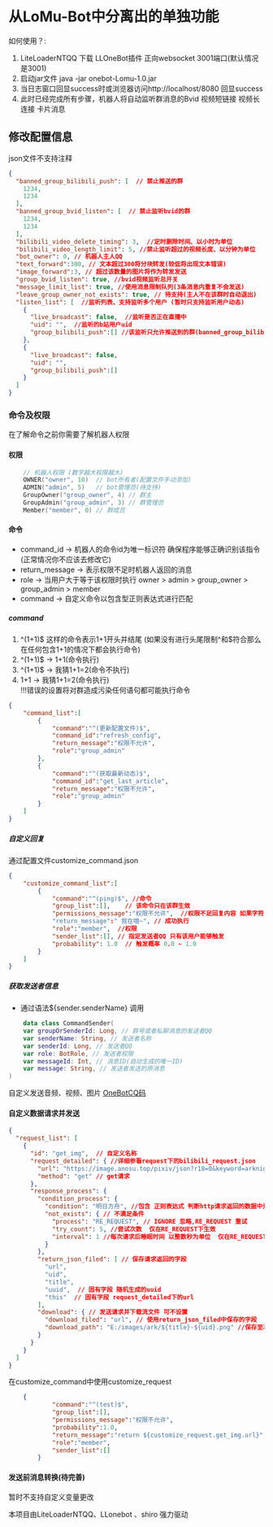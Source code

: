 # 从LoMu-Bot中分离出的单独功能

如何使用？:

1. LiteLoaderNTQQ 下载 LLOneBot插件 正向websocket 3001端口(默认情况是3001)
2. 启动jar文件 java -jar onebot-Lomu-1.0.jar
3. 当日志窗口回显success时或浏览器访问http://localhost/8080 回显success
4. 此时已经完成所有步骤，机器人将自动监听群消息的Bvid 视频短链接 视频长连接 卡片消息

## 修改配置信息
json文件不支持注释
````json
{
  "banned_group_bilibili_push": [  // 禁止推送的群
    1234,
    1234
  ],
  "banned_group_bvid_listen": [  // 禁止监听bvid的群
    1234,
    1234
  ],
  "bilibili_video_delete_timing": 3,  //定时删除时间、以小时为单位
  "bilibili_video_length_limit": 5, //禁止监听超过的视频长度、以分钟为单位
  "bot_owner": 0, // 机器人主人QQ
  "text_forward":300, // 文本超过300将分块转发(较低将出现文本错误)
  "image_forward":3, // 超过该数量的图片将作为转发发送
  "group_bvid_listen": true, //bvid视频监听总开关
  "message_limit_list": true, //使用消息限制队列(3条消息内重复不会发送)
  "leave_group_owner_not_exists": true, // 待支持(主人不在该群时自动退出)
  "listen_list": [  //监听列表、支持监听多个用户 (暂时只支持监听用户动态)
    {
      "live_broadcast": false,  //监听是否正在直播中
      "uid": "",  //监听的b站用户uid
      "group_bilibili_push":[] //该监听只允许推送到的群(banned_group_bilibili_push字段无法对其限制)
    },
    {  
      "live_broadcast": false,  
      "uid": "",
      "group_bilibili_push":[]
    }
  ]
}
````


### 命令及权限

在了解命令之前你需要了解机器人权限
#### 权限
````kotlin
    // 机器人权限 (数字越大权限越大) 
    OWNER("owner", 10)  // bot所有者(配置文件手动添加)
    ADMIN("admin", 5)   // bot管理员(待支持)
    GroupOwner("group_owner", 4) // 群主
    GroupAdmin("group_admin", 3) // 群管理员
    Member("member", 0) // 群成员
````
#### 命令
* command_id -> 机器人的命令id为唯一标识符 确保程序能够正确识别该指令(正常情况你不应该去修改它)    
* return_message -> 表示权限不足时机器人返回的消息
* role   -> 当用户大于等于该权限时执行 owner > admin > group_owner > group_admin > member
* command -> 自定义命令以包含型正则表达式进行匹配

##### command
1. ^(1+1)$  这样的命令表示1+1开头并结尾 (如果没有进行头尾限制^和\$符合那么在任何包含1+1的情况下都会执行命令)     
2. ^(1+1)$   ->  1+1(命令执行)      
3. ^(1+1)$   ->  我猜1+1=2(命令不执行)      
4. 1+1   ->  我猜1+1=2(命令执行)     
!!!错误的设置将对群造成污染任何语句都可能执行命令      
````json
{
	"command_list":[
		{
			"command":"^(更新配置文件)$", 
			"command_id":"refresh_config",
			"return_message":"权限不允许",
			"role":"group_admin"
		},
		{
			"command":"^(获取最新动态)$",
			"command_id":"get_last_article",
			"return_message":"权限不允许",
			"role":"group_admin"
		}
	]
}
````

##### 自定义回复
通过配置文件customize_command.json
````json
{
	"customize_command_list":[
		{
			"command":"^(ping)$", //命令
			"group_list":[],    // 该命令只在该群生效
			"permissions_message":"权限不允许",  //权限不足回复内容 如果字符串为空"permissions_message":"" 表示不回复
			"return_message":" 我在哦~", // 成功执行
			"role":"member",  //权限
			"sender_list":[], // 指定发送者QQ 只有该用户能够触发 
			"probability": 1.0  // 触发概率 0.0 ~ 1.0
		}
	]
}
````
##### 获取发送者信息
* 通过语法${sender.senderName} 调用
````kotlin
    data class CommandSender(
    var groupOrSenderId: Long, // 群号或者私聊消息的发送者QQ
    var senderName: String, // 发送者名称
    var senderId: Long, // 发送者QQ
    var role: BotRole, // 发送者权限
    var messageId: Int, // 消息ID(自动生成的唯一ID)
    var message: String, // 发送者发送的原消息
)
````

自定义发送音频、视频、图片 [OneBotCQ码](https://283375.github.io/onebot_v11_vitepress/message/segment.html#%E7%BA%AF%E6%96%87%E6%9C%AC)

#### 自定义数据请求并发送
````json
{
  "request_list": [
    {
      "id": "get_img",  // 自定义名称
      "request_detailed": { //详细参看request下的bilibili_request.json
        "url": "https://image.anosu.top/pixiv/json?r18=0&keyword=arknights",  //请求url
        "method": "get" // get请求
      },
      "response_process": {
        "condition_process": {
          "condition": "明日方舟", //包含 正则表达式 判断http请求返回的数据中是否包含明日方舟字符 可不设置
          "not_exists": { // 不满足条件
            "process": "RE_REQUEST", // IGNORE 忽略,RE_REQUEST 重试
            "try_count": 5, //尝试次数  仅在RE_REQUEST下生效
            "interval": 1 //每次请求后睡眠时间 以整数秒为单位  仅在RE_REQUEST下生效  
          }
        },
        "return_json_filed": [ // 保存请求返回的字段
          "url", 
          "uid",
          "title",
          "uuid",  // 固有字段 随机生成的uuid
          "this"  // 固有字段 request_detailed下的url
        ],
        "download": { // 发送请求并下载流文件 可不设置
          "download_filed": "url", // 使用return_json_filed中保存的字段
          "download_path": "E:/images/ark/${title}-${uid}.png" //保存至本地  ${title}使用return_json_filed中保存的字段
        }
      }
    }
  ]
}
````

在customize_command中使用customize_request
````json
	{
			"command":"^(test)$",
			"group_list":[],
			"permissions_message":"权限不允许",
			"probability":1.0,
			"return_message":"return ${customize_request.get_img.url}", // 使用customize_request中id为get_img字段为url
			"role":"member",
			"sender_list":[]
		}
````

#### 发送前消息转换(待完善)
暂时不支持自定义变量更改 



本项目由LiteLoaderNTQQ、LLonebot 、shiro 强力驱动
